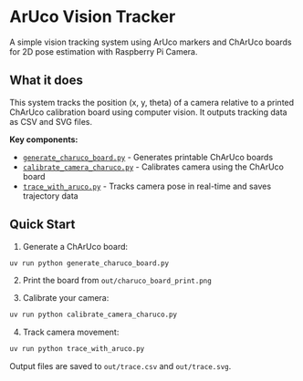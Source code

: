 # ArUco Vision Tracker

A simple vision tracking system using ArUco markers and ChArUco boards for 2D pose estimation with Raspberry Pi Camera.

## What it does

This system tracks the position (x, y, theta) of a camera relative to a printed ChArUco calibration board using computer vision. It outputs tracking data as CSV and SVG files.

**Key components:**
- [`generate_charuco_board.py`](generate_charuco_board.py:1) - Generates printable ChArUco boards
- [`calibrate_camera_charuco.py`](calibrate_camera_charuco.py:1) - Calibrates camera using the ChArUco board
- [`trace_with_aruco.py`](trace_with_aruco.py:1) - Tracks camera pose in real-time and saves trajectory data

## Quick Start

1. Generate a ChArUco board:
```bash
uv run python generate_charuco_board.py
```

2. Print the board from `out/charuco_board_print.png`

3. Calibrate your camera:
```bash
uv run python calibrate_camera_charuco.py
```

4. Track camera movement:
```bash
uv run python trace_with_aruco.py
```

Output files are saved to `out/trace.csv` and `out/trace.svg`.